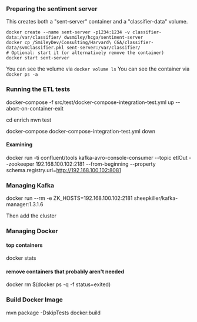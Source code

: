 ### Preparing the sentiment server ###

This creates both a "sent-server" container and a "classifier-data" volume.
````
docker create --name sent-server -p1234:1234 -v classifier-data:/var/classifier/ dwsmiley/hcga/sentiment-server
docker cp /SmileyDev/Consulting/Harvard\ CGA/classifier-data/svmClassifier.pkl sent-server:/var/classifier/
# Optional: start it (or alternatively remove the container)
docker start sent-server
````
You can see the volume via `docker volume ls`
You can see the container via `docker ps -a` 

### Running the ETL tests ###

docker-compose -f src/test/docker-compose-integration-test.yml up --abort-on-container-exit

cd enrich
mvn test

docker-compose docker-compose-integration-test.yml down

#### Examining ####

docker run -ti confluent/tools kafka-avro-console-consumer --topic etlOut --zookeeper 192.168.100.102:2181 --from-beginning --property schema.registry.url=http://192.168.100.102:8081

### Managing Kafka ###

docker run --rm -e ZK_HOSTS=192.168.100.102:2181 sheepkiller/kafka-manager:1.3.1.6

Then add the cluster

### Managing Docker ###

#### top containers ####
docker stats

#### remove containers that probably aren't needed ####
docker rm $(docker ps -q -f status=exited)

### Build Docker Image ###

mvn package -DskipTests docker:build